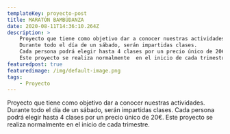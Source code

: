 ```yaml
---
templateKey: proyecto-post
title: MARATÓN BAMBÚDANZA
date: 2020-08-11T14:36:10.264Z
description: >
    Proyecto que tiene como objetivo dar a conocer nuestras actividades.
    Durante todo el día de un sábado, serán impartidas clases.
    Cada persona podrá elegir hasta 4 clases por un precio único de 20€.
    Este proyecto se realiza normalmente  en el inicio de cada trimestre.
featuredpost: true
featuredimage: /img/default-image.png
tags:
    - Proyecto
---
```


Proyecto que tiene como objetivo dar a conocer nuestras actividades.
Durante todo el día de un sábado, serán impartidas clases.
Cada persona podrá elegir hasta 4 clases por un precio único de 20€.
Este proyecto se realiza normalmente en el inicio de cada trimestre.
